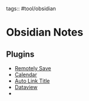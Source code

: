 tags:: #tool/obsidian

# Obsidian Notes
## Plugins
- [Remotely Save](obsidian://show-plugin?id=remotely-save)
- [Calendar](obsidian://show-plugin?id=calendar)
- [Auto Link Title](obsidian://show-plugin?id=obsidian-auto-link-title)
- [Dataview](obsidian://show-plugin?id=dataview)
- 